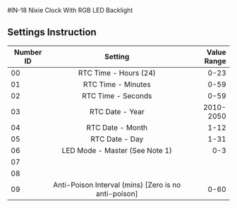 #IN-18 Nixie Clock With RGB LED Backlight

## Settings Instruction
| Number ID        | Setting           | Value Range  |
| ------------- |:-------------:| -----:|
|00|RTC Time - Hours (24)|0-23|
|01|RTC Time - Minutes|0-59|
|02|RTC Time - Seconds|0-59|
|03|RTC Date - Year|2010-2050|
|04|RTC Date - Month|1-12|
|05|RTC Date - Day|1-31|
|06|LED Mode - Master (See Note 1)|0-3|
|07|||
|08|||
|09|Anti-Poison Interval (mins) \[Zero is no anti-poison]|0-60|